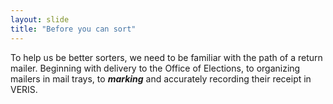 ```yaml
---
layout: slide
title: "Before you can sort"
---
```


To help us be better sorters, we need to be familiar with the path of a return mailer. Beginning with delivery to the Office of Elections, to organizing mailers in mail trays, to ***marking*** and accurately recording their receipt in VERIS.
